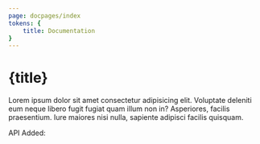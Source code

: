```yaml
---
page: docpages/index
tokens: {
    title: Documentation
}
---
```


# {title}

Lorem ipsum dolor sit amet consectetur adipisicing elit. Voluptate deleniti eum neque libero fugit fugiat quam illum non in? Asperiores, facilis praesentium. Iure maiores nisi nulla, sapiente adipisci facilis quisquam.

API Added:
